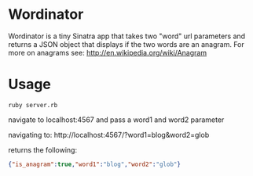 Wordinator
==========

Wordinator is a tiny Sinatra app that takes two "word" url parameters and returns a JSON object that displays if the two words are an anagram. For more on anagrams see: http://en.wikipedia.org/wiki/Anagram


Usage
======
```
ruby server.rb
```

navigate to localhost:4567 and pass a word1 and word2 parameter

navigating to: http://localhost:4567/?word1=blog&word2=glob

returns the following:
```json
{"is_anagram":true,"word1":"blog","word2":"glob"}
```
